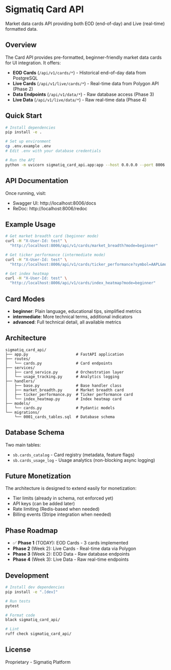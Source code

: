 # Sigmatiq Card API

Market data cards API providing both EOD (end-of-day) and Live (real-time) formatted data.

## Overview

The Card API provides pre-formatted, beginner-friendly market data cards for UI integration. It offers:

- **EOD Cards** (`/api/v1/cards/*`) - Historical end-of-day data from PostgreSQL
- **Live Cards** (`/api/v1/live/cards/*`) - Real-time data from Polygon API (Phase 2)
- **Data Endpoints** (`/api/v1/data/*`) - Raw database access (Phase 3)
- **Live Data** (`/api/v1/live/data/*`) - Raw real-time data (Phase 4)

## Quick Start

```bash
# Install dependencies
pip install -e .

# Set up environment
cp .env.example .env
# Edit .env with your database credentials

# Run the API
python -m uvicorn sigmatiq_card_api.app:app --host 0.0.0.0 --port 8006 --reload
```

## API Documentation

Once running, visit:
- Swagger UI: http://localhost:8006/docs
- ReDoc: http://localhost:8006/redoc

## Example Usage

```bash
# Get market breadth card (beginner mode)
curl -H "X-User-Id: test" \
  "http://localhost:8006/api/v1/cards/market_breadth?mode=beginner"

# Get ticker performance (intermediate mode)
curl -H "X-User-Id: test" \
  "http://localhost:8006/api/v1/cards/ticker_performance?symbol=AAPL&mode=intermediate"

# Get index heatmap
curl -H "X-User-Id: test" \
  "http://localhost:8006/api/v1/cards/index_heatmap?mode=beginner"
```

## Card Modes

- **beginner**: Plain language, educational tips, simplified metrics
- **intermediate**: More technical terms, additional indicators
- **advanced**: Full technical detail, all available metrics

## Architecture

```
sigmatiq_card_api/
├── app.py                     # FastAPI application
├── routes/
│   └── cards.py               # Card endpoints
├── services/
│   ├── card_service.py        # Orchestration layer
│   └── usage_tracking.py      # Analytics logging
├── handlers/
│   ├── base.py                # Base handler class
│   ├── market_breadth.py      # Market breadth card
│   ├── ticker_performance.py  # Ticker performance card
│   └── index_heatmap.py       # Index heatmap card
├── models/
│   └── cards.py               # Pydantic models
└── migrations/
    └── 0001_cards_tables.sql  # Database schema
```

## Database Schema

Two main tables:

- `sb.cards_catalog` - Card registry (metadata, feature flags)
- `sb.cards_usage_log` - Usage analytics (non-blocking async logging)

## Future Monetization

The architecture is designed to extend easily for monetization:
- Tier limits (already in schema, not enforced yet)
- API keys (can be added later)
- Rate limiting (Redis-based when needed)
- Billing events (Stripe integration when needed)

## Phase Roadmap

- ✅ **Phase 1** (TODAY): EOD Cards - 3 cards implemented
- **Phase 2** (Week 2): Live Cards - Real-time data via Polygon
- **Phase 3** (Week 2): EOD Data - Raw database endpoints
- **Phase 4** (Week 3): Live Data - Raw real-time endpoints

## Development

```bash
# Install dev dependencies
pip install -e ".[dev]"

# Run tests
pytest

# Format code
black sigmatiq_card_api/

# Lint
ruff check sigmatiq_card_api/
```

## License

Proprietary - Sigmatiq Platform
